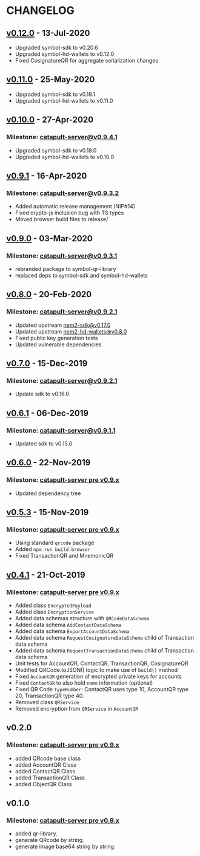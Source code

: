 # CHANGELOG

## [v0.12.0][v0.12.0] - 13-Jul-2020

- Upgraded symbol-sdk to v0.20.6
- Upgraded symbol-hd-wallets to v0.12.0
- Fixed CosignatureQR for aggregate serialization changes

## [v0.11.0][v0.11.0] - 25-May-2020

- Upgraded symbol-sdk to v0.19.1
- Upgraded symbol-hd-wallets to v0.11.0

## [v0.10.0][v0.10.0] - 27-Apr-2020

### Milestone: [catapult-server@v0.9.4.1](https://github.com/nemtech/catapult-server/releases/tag/v0.9.4.1)

- Upgraded symbol-sdk to v0.18.0
- Upgraded symbol-hd-wallets to v0.10.0

## [v0.9.1][v0.9.1] - 16-Apr-2020

### Milestone: [catapult-server@v0.9.3.2](https://github.com/nemtech/catapult-server/releases/tag/v0.9.3.2)

- Added automatic release management (NIP#14)
- Fixed crypto-js inclusion bug with TS types
- Moved browser build files to release/

## [v0.9.0][v0.9.0] - 03-Mar-2020

### Milestone: [catapult-server@v0.9.3.1](https://github.com/nemtech/catapult-server/releases/tag/v0.9.3.1)

- rebranded package to symbol-qr-library
- replaced deps to symbol-sdk and symbol-hd-wallets

## [v0.8.0][v0.8.0] - 20-Feb-2020

### Milestone: [catapult-server@v0.9.2.1](https://github.com/nemtech/catapult-server/releases/tag/v0.9.2.1)

- Updated upstream nem2-sdk@v0.17.0
- Updated upstream nem2-hd-wallets@v0.8.0
- Fixed public key generation tests
- Updated vulnerable dependencies

## [v0.7.0][v0.7.0] - 15-Dec-2019

### Milestone: [catapult-server@v0.9.2.1](https://github.com/nemtech/catapult-server/releases/tag/v0.9.2.1)

- Update sdk to v0.16.0

## [v0.6.1][v0.6.1] - 06-Dec-2019

### Milestone: [catapult-server@v0.9.1.1](https://github.com/nemtech/catapult-server/releases/tag/v0.9.1.1)

- Updated sdk to v0.15.0

## [v0.6.0][v0.6.0] - 22-Nov-2019

### Milestone: [catapult-server pre v0.9.x](https://github.com/nemtech/catapult-server/releases)

- Updated dependency tree

## [v0.5.3][v0.5.3] - 15-Nov-2019

### Milestone: [catapult-server pre v0.9.x](https://github.com/nemtech/catapult-server/releases)

- Using standard `qrcode` package
- Added `npm run build.browser`
- Fixed TransactionQR and MnemonicQR

## [v0.4.1][v0.4.1] - 21-Oct-2019

### Milestone: [catapult-server pre v0.9.x](https://github.com/nemtech/catapult-server/releases)

- Added class `EncryptedPayload`
- Added class `EncryptionService`
- Added data schemas structure with `QRCodeDataSchema`
- Added data schema `AddContactDataSchema`
- Added data schema `ExportAccountDataSchema`
- Added data schema `RequestCosignatureDataSchema` child of Transaction data schema
- Added data schema `RequestTransactionDataSchema` child of Transaction data schema
- Unit tests for AccountQR, ContactQR, TransactionQR, CosignatureQR
- Modified QRCode.toJSON() logic to make use of `build()` method
- Fixed `AccountQR` generation of encrypted private keys for accounts
- Fixed `ContactQR` to also hold `name` information (optional)
- Fixed QR Code `TypeNumber`: ContactQR uses type 10, AccountQR type 20, TransactionQR type 40.
- Removed class `QRService`
- Removed encryption from `QRService` in `AccountQR`

## v0.2.0

### Milestone: [catapult-server pre v0.9.x](https://github.com/nemtech/catapult-server/releases)

- added QRcode base class
- added AccountQR Class
- added ContactQR Class
- added TransactionQR Class
- added ObjectQR Class

## v0.1.0

### Milestone: [catapult-server pre v0.9.x](https://github.com/nemtech/catapult-server/releases)

- added qr-library.
- generate QRcode by string.
- generate image base64 string by string.


[v0.12.0]: https://github.com/nemfoundation/symbol-qr-library/compare/v0.11.0...v0.12.0
[v0.11.0]: https://github.com/nemfoundation/symbol-qr-library/compare/v0.10.0...v0.11.0
[v0.10.0]: https://github.com/nemfoundation/symbol-qr-library/compare/v0.9.1...v0.10.0
[v0.9.1]: https://github.com/nemfoundation/symbol-qr-library/compare/v0.9.0...v0.9.1
[v0.9.0]: https://github.com/nemfoundation/symbol-qr-library/compare/v0.8.0...v0.9.0
[v0.8.0]: https://github.com/nemfoundation/symbol-qr-library/compare/v0.7.0...v0.8.0
[v0.7.0]: https://github.com/nemfoundation/symbol-qr-library/compare/v0.6.0...v0.7.0
[v0.6.1]: https://github.com/nemfoundation/symbol-qr-library/compare/v0.6.0...v0.6.1
[v0.6.0]: https://github.com/nemfoundation/symbol-qr-library/compare/v0.5.0...v0.6.0
[v0.5.3]: https://github.com/nemfoundation/symbol-qr-library/compare/v0.5.2...v0.5.3
[v0.5.2]: https://github.com/nemfoundation/symbol-qr-library/compare/v0.5.1...v0.5.2
[v0.5.1]: https://github.com/nemfoundation/symbol-qr-library/compare/v0.5.0...v0.5.1
[v0.5.0]: https://github.com/nemfoundation/symbol-qr-library/compare/v0.4.1...v0.5.0
[v0.4.1]: https://github.com/nemfoundation/symbol-qr-library/releases/tag/v0.4.1
